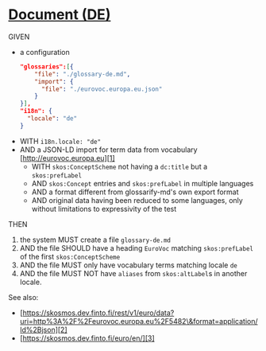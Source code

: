 # [Document (DE)](#document-de)

GIVEN

*   a configuration
    ```json
    "glossaries":[{
        "file": "./glossary-de.md",
        "import": {
          "file": "./eurovoc.europa.eu.json"
        }
    }],
    "i18n": {
      "locale": "de"
    }
    ```
*   WITH `i18n.locale: "de"`
*   AND a JSON-LD import for term data from vocabulary [http://eurovoc.europa.eu][1]
    *   WITH `skos:ConceptScheme` not having a `dc:title` but a `skos:prefLabel`
    *   AND `skos:Concept` entries and `skos:prefLabel` in multiple languages
    *   AND a format different from glossarify-md's own export format
    *   AND original data having been reduced to some languages, only
        without limitations to expressivity of the test

THEN

1.  the system MUST create a file `glossary-de.md`
2.  AND the file SHOULD have a heading `EuroVoc` matching `skos:prefLabel` of the first `skos:ConceptScheme`
3.  AND the file MUST only have vocabulary terms matching locale `de`
4.  AND the file MUST NOT have `aliases` from `skos:altLabel`s in another locale.

See also:

*   [https://skosmos.dev.finto.fi/rest/v1/euro/data?uri=http%3A%2F%2Feurovoc.europa.eu%2F5482\&format=application/ld%2Bjson][2]
*   [https://skosmos.dev.finto.fi/euro/en/][3]

[1]: http://eurovoc.europa.eu

[2]: https://skosmos.dev.finto.fi/rest/v1/euro/data?uri=http%3A%2F%2Feurovoc.europa.eu%2F5482&format=application/ld%2Bjson

[3]: https://skosmos.dev.finto.fi/euro/en/
